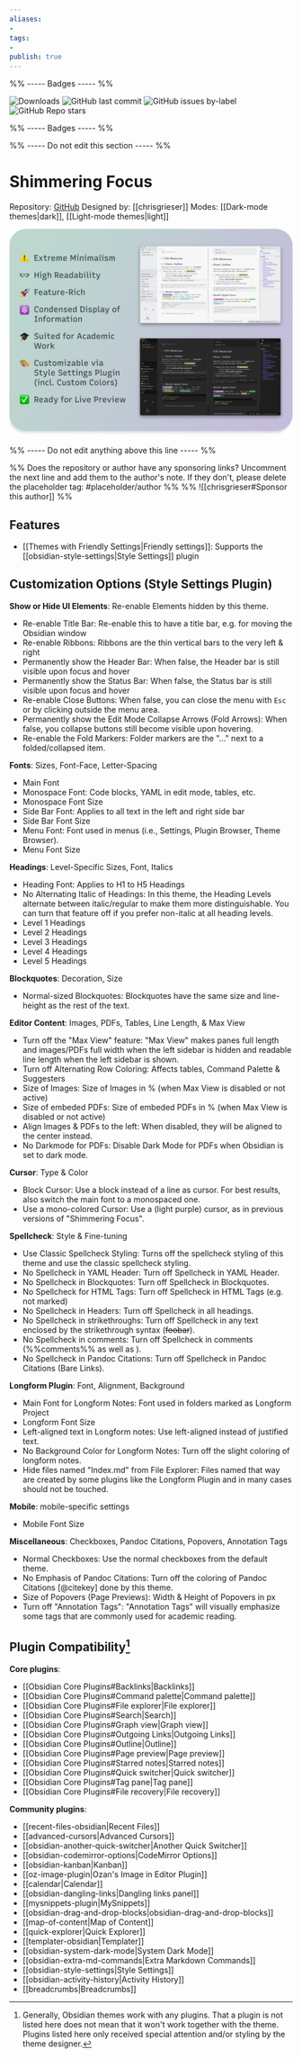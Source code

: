 ```yaml
---
aliases:
- 
tags: 
- 
publish: true
---
```


%% ----- Badges ----- %%

![Downloads](https://img.shields.io/badge/downloads-4665-573E7A?style=for-the-badge&logo=)
![GitHub last commit](https://img.shields.io/github/last-commit/chrisgrieser/shimmering-focus?color=573E7A&label=last%20update&logo=github&style=for-the-badge)
![GitHub issues by-label](https://img.shields.io/github/issues/chrisgrieser/shimmering-focus/help%20wanted?color=573E7A&logo=github&style=for-the-badge) 
![GitHub Repo stars](https://img.shields.io/github/stars/chrisgrieser/shimmering-focus?color=573E7A&logo=github&style=for-the-badge)

%% ----- Badges ----- %%

%% ----- Do not edit this section ----- %%

# Shimmering Focus

Repository: [GitHub](https://github.com/chrisgrieser/shimmering-focus)
Designed by: [[chrisgrieser]]
Modes: [[Dark-mode themes|dark]], [[Light-mode themes|light]]



![screenshot](https://github.com/chrisgrieser/shimmering-focus/raw/main/dual-theme-screenshot.png)

%% ----- Do not edit anything above this line ----- %% 

%% Does the repository or author have any sponsoring links? Uncomment the next line and add them to the author's note. If they don't, please delete the placeholder tag: #placeholder/author %%
%% ![[chrisgrieser#Sponsor this author]] %%


## Features

- [[Themes with Friendly Settings|Friendly settings]]: Supports the [[obsidian-style-settings|Style Settings]] plugin

## Customization Options (Style Settings Plugin) 

**Show or Hide UI Elements**: Re-enable Elements hidden by this theme.
- Re-enable Title Bar: Re-enable this to have a title bar, e.g. for moving the Obsidian window
- Re-enable Ribbons: Ribbons are the thin vertical bars to the very left & right
- Permanently show the Header Bar: When false, the Header bar is still visible upon focus and hover
- Permanently show the Status Bar: When false, the Status bar is still visible upon focus and hover
- Re-enable Close Buttons: When false, you can close the menu with `Esc` or by clicking outside the menu area.
- Permanently show the Edit Mode Collapse Arrows (Fold Arrows): When false, you collapse buttons still become visible upon hovering.
- Re-enable the Fold Markers: Folder markers are the "..." next to a folded/collapsed item.

**Fonts**: Sizes, Font-Face, Letter-Spacing
- Main Font
- Monospace Font: Code blocks, YAML in edit mode, tables, etc.
- Monospace Font Size
- Side Bar Font: Applies to all text in the left and right side bar
- Side Bar Font Size
- Menu Font: Font used in menus (i.e., Settings, Plugin Browser, Theme Browser).
- Menu Font Size

**Headings**: Level-Specific Sizes, Font, Italics
- Heading Font: Applies to H1 to H5 Headings
- No Alternating Italic of Headings: In this theme, the Heading Levels alternate between italic/regular to make them more distinguishable. You can turn that feature off if you prefer non-italic at all heading levels.
- Level 1 Headings
- Level 2 Headings
- Level 3 Headings
- Level 4 Headings
- Level 5 Headings

**Blockquotes**: Decoration, Size
- Normal-sized Blockquotes: Blockquotes have the same size and line-height as the rest of the text.

**Editor Content**: Images, PDFs, Tables, Line Length, & Max View
- Turn off the "Max View" feature: "Max View" makes panes full length and images/PDFs full width when the left sidebar is hidden and readable line length when the left sidebar is shown.
- Turn off Alternating Row Coloring: Affects tables, Command Palette & Suggesters
- Size of Images: Size of Images in % (when Max View is disabled or not active)
- Size of embeded PDFs: Size of embeded PDFs in % (when Max View is disabled or not active)
- Align Images & PDFs to the left: When disabled, they will be aligned to the center instead.
- No Darkmode for PDFs: Disable Dark Mode for PDFs when Obsidian is set to dark mode.

**Cursor**: Type & Color
- Block Cursor: Use a block instead of a line as cursor. For best results, also switch the main font to a monospaced one.
- Use a mono-colored Cursor: Use a (light purple) cursor, as in previous versions of "Shimmering Focus".

**Spellcheck**: Style & Fine-tuning
- Use Classic Spellcheck Styling: Turns off the spellcheck styling of this theme and use the classic spellcheck styling.
- No Spellcheck in YAML Header: Turn off Spellcheck in YAML Header.
- No Spellcheck in Blockquotes: Turn off Spellcheck in Blockquotes.
- No Spellcheck for HTML Tags: Turn off Spellcheck in HTML Tags (e.g. <br/> not marked)
- No Spellcheck in Headers: Turn off Spellcheck in all headings.
- No Spellcheck in strikethroughs: Turn off Spellcheck in any text enclosed by the strikethrough syntax (~~foobar~~).
- No Spellcheck in comments: Turn off Spellcheck in comments (%%comments%% as well as <!--comments-->).
- No Spellcheck in Pandoc Citations: Turn off Spellcheck in Pandoc Citations (Bare Links).

**Longform Plugin**: Font, Alignment, Background
- Main Font for Longform Notes: Font used in folders marked as Longform Project
- Longform Font Size
- Left-aligned text in Longform notes: Use left-aligned instead of justified text.
- No Background Color for Longform Notes: Turn off the slight coloring of longform notes.
- Hide files named "Index.md" from File Explorer: Files named that way are created by some plugins like the Longform Plugin and in many cases should not be touched.

**Mobile**: mobile-specific settings
- Mobile Font Size

**Miscellaneous**: Checkboxes, Pandoc Citations, Popovers, Annotation Tags
- Normal Checkboxes: Use the normal checkboxes from the default theme.
- No Emphasis of Pandoc Citations: Turn off the coloring of Pandoc Citations [@citekey] done by this theme.
- Size of Popovers (Page Previews): Width & Height of Popovers in px
- Turn off "Annotation Tags": "Annotation Tags" will visually emphasize some tags that are commonly used for academic reading.

## Plugin Compatibility[^1]

**Core plugins**:
- [[Obsidian Core Plugins#Backlinks|Backlinks]]
- [[Obsidian Core Plugins#Command palette|Command palette]]
- [[Obsidian Core Plugins#File explorer|File explorer]]
- [[Obsidian Core Plugins#Search|Search]]
- [[Obsidian Core Plugins#Graph view|Graph view]]
- [[Obsidian Core Plugins#Outgoing Links|Outgoing Links]]
- [[Obsidian Core Plugins#Outline|Outline]]
- [[Obsidian Core Plugins#Page preview|Page preview]]
- [[Obsidian Core Plugins#Starred notes|Starred notes]]
- [[Obsidian Core Plugins#Quick switcher|Quick switcher]]
- [[Obsidian Core Plugins#Tag pane|Tag pane]]
- [[Obsidian Core Plugins#File recovery|File recovery]]

**Community plugins**:
- [[recent-files-obsidian|Recent Files]]
- [[advanced-cursors|Advanced Cursors]]
- [[obsidian-another-quick-switcher|Another Quick Switcher]]
- [[obsidian-codemirror-options|CodeMirror Options]]
- [[obsidian-kanban|Kanban]]
- [[oz-image-plugin|Ozan's Image in Editor Plugin]]
- [[calendar|Calendar]]
- [[obsidian-dangling-links|Dangling links panel]]
- [[mysnippets-plugin|MySnippets]]
- [[obsidian-drag-and-drop-blocks|obsidian-drag-and-drop-blocks]]
- [[map-of-content|Map of Content]]
- [[quick-explorer|Quick Explorer]]
- [[templater-obsidian|Templater]]
- [[obsidian-system-dark-mode|System Dark Mode]]
- [[obsidian-extra-md-commands|Extra Markdown Commands]]
- [[obsidian-style-settings|Style Settings]]
- [[obsidian-activity-history|Activity History]]
- [[breadcrumbs|Breadcrumbs]]

[^1]: Generally, Obsidian themes work with any plugins. That a plugin is not listed here does not mean that it won't work together with the theme. Plugins listed here only received special attention and/or styling by the theme designer.
